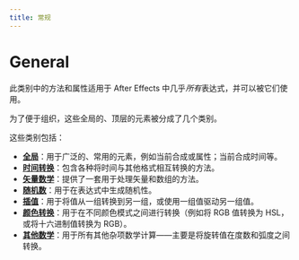 ```yaml
---
title: 常规
---
```

# General

此类别中的方法和属性适用于 After Effects 中几乎*所有*表达式，并可以被它们使用。

为了便于组织，这些全局的、顶层的元素被分成了几个类别。

这些类别包括：

- **[全局](.././global)**：用于广泛的、常用的元素，例如当前合成或属性；当前合成时间等。
- **[时间转换](.././time-conversion)**：包含各种将时间与其他格式相互转换的方法。
- **[矢量数学](.././vector-math)**：提供了一套用于处理矢量和数组的方法。
- **[随机数](.././random-numbers)**：用于在表达式中生成随机性。
- **[插值](.././interpolation)**：用于将值从一组转换到另一组，或使用一组值驱动另一组值。
- **[颜色转换](.././color-conversion)**：用于在不同颜色模式之间进行转换（例如将 RGB 值转换为 HSL，或将十六进制值转换为 RGB）。
- **[其他数学](.././other-math)**：用于所有其他杂项数学计算——主要是将旋转值在度数和弧度之间转换。
